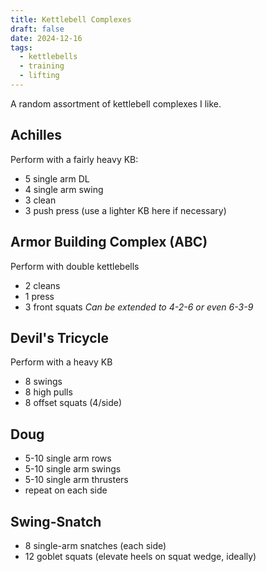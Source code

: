 ```yaml
---
title: Kettlebell Complexes
draft: false
date: 2024-12-16
tags:
  - kettlebells
  - training
  - lifting
---
```

A random assortment of kettlebell complexes I like.

## Achilles
Perform with a fairly heavy KB:
- 5 single arm DL
- 4 single arm swing
- 3 clean
- 3 push press (use a lighter KB here if necessary)

## Armor Building Complex (ABC)
Perform with double kettlebells
- 2 cleans
- 1 press
- 3 front squats
*Can be extended to 4-2-6 or even 6-3-9*

## Devil's Tricycle
Perform with a heavy KB
- 8 swings
- 8 high pulls
- 8 offset squats (4/side)

## Doug
- 5-10 single arm rows
- 5-10 single arm swings
- 5-10 single arm thrusters
- repeat on each side

## Swing-Snatch
- 8 single-arm snatches (each side)
- 12 goblet squats (elevate heels on squat wedge, ideally)
